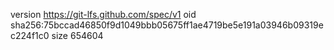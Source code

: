 version https://git-lfs.github.com/spec/v1
oid sha256:75bccad46850f9d1049bbb05675ff1ae4719be5e191a03946b09319ec224f1c0
size 654604
